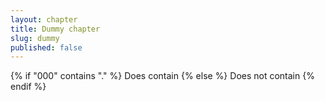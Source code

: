 ```yaml
---
layout: chapter
title: Dummy chapter
slug: dummy
published: false
---
```



{% if "000" contains "." %}
  Does contain
{% else %}
  Does not contain
{% endif %}



